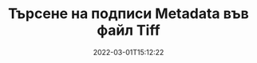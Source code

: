 ---
############################# Static ############################
layout: "auto-gen-signature"
date: 2022-03-01T15:12:22
draft: false
operation: Search
signaturetype: Metadata
fileformat: Tiff
productName: Java
lang: bg
productCode: java
otherformats: pdf doc docx docm dot dotm dotx odt ott rtf xls xlsx xlsm xlsb csv ods ots xltx xltm ppt pptx pps ppsx odp otp potx potm pptm ppsm png jpg bmp gif tiff svg webp wmf
breadcrumb: Search Metadata signatures at Tiff with Java

############################# Head ############################
head_title: "Търсене на подписи Metadata във файл Tiff в Java"
head_description: "Използвайте Java за търсене на подписи Metadata във файлове Tiff, като използвате няколко реда код."

############################# Header ############################
title: "Търсене на подписи Metadata във файл Tiff"
description: "Нативният API на Java позволява търсене на подписи на Metadata във вече подписани файлове на Tiff. Извършете разширено търсене с електронен подпис във вашите Tiff документи, като използвате няколко реда код."
bg_image: "https://cms.admin.containerize.com/templates/aspose/App_Themes/V3/images/bg/header1.png"
bg_overlay: false
button:
    enable: true

############################# SubMenu ############################
submenu:
    enable: true

    left:
        img_alt: "GroupDocs.Signature for Java"
        image: "https://cms.admin.containerize.com/templates/groupdocs/images/product-logos/90x90-noborder/groupdocsature-java.png"
        product: "GroupDocs.Signature"
        platform: "Java"



############################# About ############################
about:
    enable: true
    title: "Относно API на GroupDocs.Signature for Java"
    content: |
        [GroupDocs.Signature for Java](https://products.groupdocs.com/signature/java/) предоставя Java API за обработка на документи, използвайки различни типове подписи, като текстове, изображения, цифрови сертификати, баркодове, QR-кодове, печати или метаданни. Потребителите могат да добавят, изтриват, актуализират, проверяват или търсят електронни подписи в PDF файлове, документи на MS Word, работни книги на MS Excel, презентации на MS PowerPoint, файлове на Adobe Photoshop и различни формати на изображения, с допълнителна поддръжка за персонализиране на свойствата на подписите, ако е необходимо.
    

############################# Steps ############################
steps:
    enable: true
    title_left: "Как да търсите Metadata подписи във Tiff"
    content_left: |
        [GroupDocs.Signature for Java](https://products.groupdocs.com/signature/java/) улеснява разработчиците на Java да търсят подписи на Metadata във файловете на Tiff от техните приложения чрез прилагане на няколко лесни стъпки.
        
        * Създайте нов екземпляр на клас Signature и подайте пътя на изходния документ като параметър на конструктора.
        * Създайте екземпляр на обекта SearchOptions според вашите изисквания и задайте опции за търсене.
        * Извикайте метода Search на екземпляра на класа Signature и му предайте SearchOptions.
        * Обработвайте резултатите от търсенето според вашите изисквания.

    title_right: "Системни изисквания"
    content_right: |
        GroupDocs.Signature for Java се поддържат от всички основни платформи и операционни системи. Преди да изпълните кода по-долу, моля, уверете се, че имате следните предпоставки, инсталирани на вашата система.

        * Операционни системи: Microsoft Windows, Linux, MacOS
        * Среди за разработка: NetBeans, Intellij IDEA, Eclipse, etc.
        * Java runtime: J2SE 6.0 and above
        * Изтеглете най-новата версия на GroupDocs.Signature for Java от [Maven](https://repository.groupdocs.com/webapp/#/artifacts/browse/tree/General/repo/com/groupdocs/groupdocs-signature)
         
    code: |
        ```java    
        
        // Set up input Tiff file
        String filePath = "input.tiff";

        // Instantiate Signature for input file
        Signature signature = new Signature(filePath);

        // search for Metadata signatures in Tiff document
        List<ImageMetadataSignature> signatures = signature.search(ImageMetadataSignature.class, SignatureType.Metadata);

        // process signatures which were found 
        signatures.forEach(item -> System.out.println(item.toString()));


        ```

############################# Demos ############################
demos:
    enable: true
    title: "Търсете Metadata електронни подписи Демо на живо"
    content: |
       Потърсете в документа различни електронни подписи към Tiff файлове точно сега, като посетите уебсайта [GroupDocs.Signature App](https://products.groupdocs.app/signature/family).

        
############################# More Formats ############################
more_formats:
    enable: true
    title: "Търсене на други Metadata подписи с помощта на Java"
    content: |
        "Търсене на електронни подписи в различни документи. Намерете подписи от един от популярните файлови формати, както е показано по-долу."
    format: 
           
       
back_to_top:
    enable: true
---